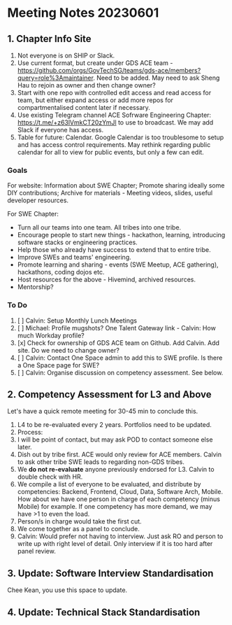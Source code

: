 # Meeting Notes 20230601

## 1. Chapter Info Site

1. Not everyone is on SHIP or Slack.
2. Use current format, but create under GDS ACE team - https://github.com/orgs/GovTechSG/teams/gds-ace/members?query=role%3Amaintainer. Need to be added. May need to ask Sheng Hau to rejoin as owner and then change owner?
3. Start with one repo with controlled edit access and read access for team, but either expand access or add more repos for compartmentalised content later if necessary.
4. Use existing Telegram channel ACE Sofrware Engineering Chapter: https://t.me/+z63lVmkCT20zYmJl to use to broadcast. We may add Slack if everyone has access.
5. Table for future: Calendar. Google Calendar is too troublesome to setup and has access control requirements. May rethink regarding public calendar for all to view for public events, but only a few can edit.

### Goals

For website: Information about SWE Chapter; Promote sharing ideally some DIY contributions; Archive for materials - Meeting videos, slides, useful developer resources.
 
For SWE Chapter:
- Turn all our teams into one team. All tribes into one tribe.
 - Encourage people to start new things - hackathon, learning, introducing software stacks or engineering practices.
 - Help those who already have success to extend that to entire tribe.
- Improve SWEs and teams' engineering.
 - Promote learning and sharing - events (SWE Meetup, ACE gathering), hackathons, coding dojos etc.
 - Host resources for the above - Hivemind, archived resources.
 - Mentorship?
 
### To Do

1. [ ] Calvin: Setup Monthly Lunch Meetings
1. [ ] Michael: Profile mugshots? One Talent Gateway link - Calvin: How much Workday profile?
2. [x] Check for ownership of GDS ACE team on Github. Add Calvin. Add site. Do we need to change owner?
3. [ ] Calvin: Contact One Space admin to add this to SWE profile. Is there a One Space page for SWE?
4. [ ] Calvin: Organise discussion on competency assessment. See below.
 
## 2. Competency Assessment for L3 and Above

Let's have a quick remote meeting for 30-45 min to conclude this.

1. L4 to be re-evaluated every 2 years. Portfolios need to be updated.
2. Process:
  3. I will be point of contact, but may ask POD to contact someone else later.
  4. Dish out by tribe first. ACE would only review for ACE members. Calvin to ask other tribe SWE leads to regarding non-GDS tribes.
  5. We **do not re-evaluate** anyone previously endorsed for L3. Calvin to double check with HR.
  6. We compile a list of everyone to be evaluated, and distribute by competencies: Backend, Frontend, Cloud, Data, Software Arch, Mobile. How about we have one person in charge of each competency (minus Mobile) for example. If one competency has more demand, we may have >1 to even the load.
  7. Person/s in charge would take the first cut.
  8. We come together as a panel to conclude.
  9. Calvin: Would prefer not having to interview. Just ask RO and person to write up with right level of detail. Only interview if it is too hard after panel review.

## 3. Update: Software Interview Standardisation

Chee Kean, you use this space to update.

## 4. Update: Technical Stack Standardisation


